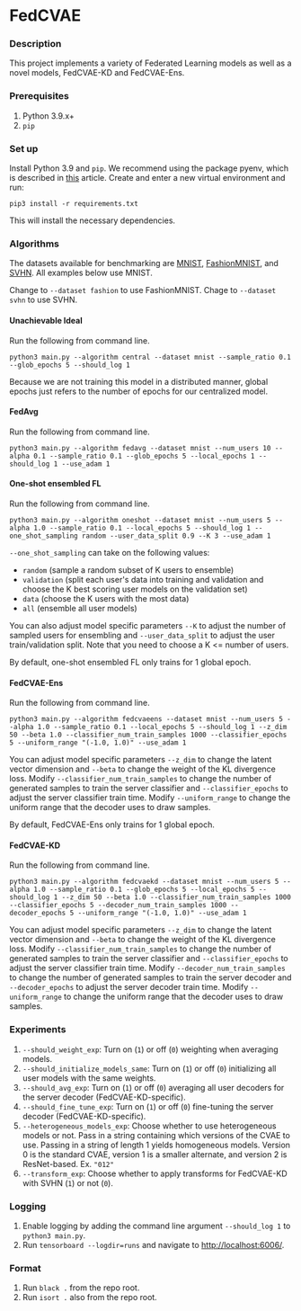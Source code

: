 # FedCVAE

### Description
This project implements a variety of Federated Learning models as well as a novel models, FedCVAE-KD and FedCVAE-Ens.

### Prerequisites
1. Python 3.9.x+
2. `pip`

### Set up
Install Python 3.9 and `pip`. We recommend using the package pyenv, which is described in [this](https://realpython.com/intro-to-pyenv/) article.
Create and enter a new virtual environment and run:
```
pip3 install -r requirements.txt
```
This will install the necessary dependencies.

### Algorithms

The datasets available for benchmarking are [MNIST](http://yann.lecun.com/exdb/mnist/), [FashionMNIST](https://github.com/zalandoresearch/fashion-mnist), and [SVHN](http://ufldl.stanford.edu/housenumbers/). All examples below use MNIST.

Change to `--dataset fashion` to use FashionMNIST. 
Chage to `--dataset svhn` to use SVHN.

#### Unachievable Ideal
Run the following from command line.
```
python3 main.py --algorithm central --dataset mnist --sample_ratio 0.1 --glob_epochs 5 --should_log 1 
```
Because we are not training this model in a distributed manner, global epochs just refers to the number of epochs for our centralized model.

#### FedAvg
Run the following from command line.
```
python3 main.py --algorithm fedavg --dataset mnist --num_users 10 --alpha 0.1 --sample_ratio 0.1 --glob_epochs 5 --local_epochs 1 --should_log 1 --use_adam 1
```

#### One-shot ensembled FL
Run the following from command line.
```
python3 main.py --algorithm oneshot --dataset mnist --num_users 5 --alpha 1.0 --sample_ratio 0.1 --local_epochs 5 --should_log 1 --one_shot_sampling random --user_data_split 0.9 --K 3 --use_adam 1
```
`--one_shot_sampling` can take on the following values:
- `random` (sample a random subset of K users to ensemble)
- `validation` (split each user's data into training and validation and choose the K best scoring user models on the validation set)
- `data` (choose the K users with the most data)
- `all` (ensemble all user models)

You can also adjust model specific parameters `--K` to adjust the number of sampled users for ensembling and `--user_data_split` to adjust the user train/validation split. Note that you need to choose a K <= number of users.

By default, one-shot ensembled FL only trains for 1 global epoch.

#### FedCVAE-Ens
Run the following from command line. 
```
python3 main.py --algorithm fedcvaeens --dataset mnist --num_users 5 --alpha 1.0 --sample_ratio 0.1 --local_epochs 5 --should_log 1 --z_dim 50 --beta 1.0 --classifier_num_train_samples 1000 --classifier_epochs 5 --uniform_range "(-1.0, 1.0)" --use_adam 1       
```
You can adjust model specific parameters `--z_dim` to change the latent vector dimension and `--beta` to change the weight of the KL divergence loss.
Modify `--classifier_num_train_samples` to change the number of generated samples to train the server classifier and `--classifier_epochs` to adjust the server classifier train time.
Modify `--uniform_range` to change the uniform range that the decoder uses to draw samples.

By default, FedCVAE-Ens only trains for 1 global epoch.

#### FedCVAE-KD
Run the following from command line.
```
python3 main.py --algorithm fedcvaekd --dataset mnist --num_users 5 --alpha 1.0 --sample_ratio 0.1 --glob_epochs 5 --local_epochs 5 --should_log 1 --z_dim 50 --beta 1.0 --classifier_num_train_samples 1000 --classifier_epochs 5 --decoder_num_train_samples 1000 --decoder_epochs 5 --uniform_range "(-1.0, 1.0)" --use_adam 1  
```
You can adjust model specific parameters `--z_dim` to change the latent vector dimension and `--beta` to change the weight of the KL divergence loss.
Modify `--classifier_num_train_samples` to change the number of generated samples to train the server classifier and `--classifier_epochs` to adjust the server classifier train time.
Modify `--decoder_num_train_samples` to change the number of generated samples to train the server decoder and `--decoder_epochs` to adjust the server decoder train time.
Modify `--uniform_range` to change the uniform range that the decoder uses to draw samples.

### Experiments
1. `--should_weight_exp`: Turn on (`1`) or off (`0`) weighting when averaging models.
2. `--should_initialize_models_same`: Turn on (`1`) or off (`0`) initializing all user models with the same weights.
3. `--should_avg_exp`: Turn on (`1`) or off (`0`) averaging all user decoders for the server decoder (FedCVAE-KD-specific).
4. `--should_fine_tune_exp`: Turn on (`1`) or off (`0`) fine-tuning the server decoder (FedCVAE-KD-specific).
5. `--heterogeneous_models_exp`: Choose whether to use heterogeneous models or not. Pass in a string containing which versions of the CVAE to use. Passing in a string of length 1 yields homogeneous models. Version 0 is the standard CVAE, version 1 is a smaller alternate, and version 2 is ResNet-based. Ex. `"012"`
6. `--transform_exp`: Choose whether to apply transforms for FedCVAE-KD with SVHN (`1`) or not (`0`). 

### Logging
1. Enable logging by adding the command line argument `--should_log 1` to `python3 main.py`.
2. Run `tensorboard --logdir=runs` and navigate to [http://localhost:6006/](http://localhost:6006/).

### Format
1. Run `black .` from the repo root.
2. Run `isort .` also from the repo root.

